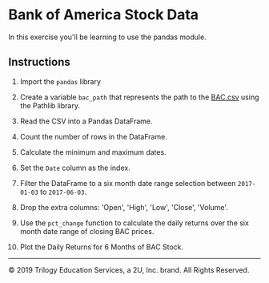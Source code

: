 # Bank of America Stock Data

In this exercise you'll be learning to use the pandas module.

## Instructions

1. Import the `pandas` library

2. Create a variable `bac_path` that represents the path to the [BAC.csv](Resources/BAC.csv) using the Pathlib library.

3. Read the CSV into a Pandas DataFrame.

4. Count the number of rows in the DataFrame.

5. Calculate the minimum and maximum dates.

6. Set the `Date` column as the index.

7. Filter the DataFrame to a six month date range selection between `2017-01-03` to `2017-06-03`.

8. Drop the extra columns: 'Open', 'High', 'Low', 'Close', 'Volume'.

9. Use the `pct_change` function to calculate the daily returns over the six month date range of closing BAC prices.

10. Plot the Daily Returns for 6 Months of BAC Stock.

---

© 2019 Trilogy Education Services, a 2U, Inc. brand. All Rights Reserved.
